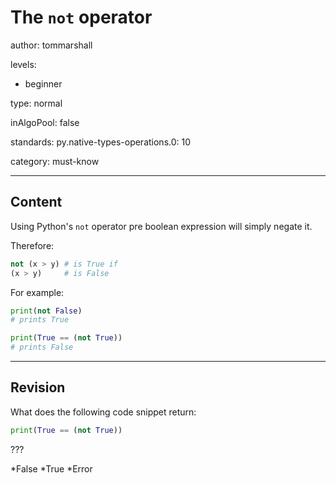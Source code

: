 # The `not` operator
author: tommarshall

levels:

  - beginner

type: normal

inAlgoPool: false

standards:
  py.native-types-operations.0: 10

category: must-know

---
## Content

Using Python's `not` operator pre boolean expression will simply negate it.

Therefore:

```python
not (x > y) # is True if
(x > y)     # is False
```

For example:

```python
print(not False)
# prints True

print(True == (not True))
# prints False
```

---
## Revision

What does the following code snippet return:

```python
print(True == (not True))
```
???

*False
*True
*Error
